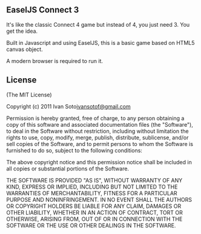 ## EaselJS Connect 3

It's like the classic Connect 4 game but instead of 4, you just need 3. You get the idea.

Built in Javascript and using EaselJS, this is a basic game based on HTML5 canvas object.

A modern browser is required to run it.

## License 

(The MIT License)

Copyright (c) 2011 Ivan Soto<ivansotof@gmail.com>

Permission is hereby granted, free of charge, to any person obtaining a copy of
this software and associated documentation files (the "Software"), to deal in
the Software without restriction, including without limitation the rights to
use, copy, modify, merge, publish, distribute, sublicense, and/or sell copies
of the Software, and to permit persons to whom the Software is furnished to do
so, subject to the following conditions:

The above copyright notice and this permission notice shall be included in all
copies or substantial portions of the Software.

THE SOFTWARE IS PROVIDED "AS IS", WITHOUT WARRANTY OF ANY KIND, EXPRESS OR
IMPLIED, INCLUDING BUT NOT LIMITED TO THE WARRANTIES OF MERCHANTABILITY,
FITNESS FOR A PARTICULAR PURPOSE AND NONINFRINGEMENT. IN NO EVENT SHALL THE
AUTHORS OR COPYRIGHT HOLDERS BE LIABLE FOR ANY CLAIM, DAMAGES OR OTHER
LIABILITY, WHETHER IN AN ACTION OF CONTRACT, TORT OR OTHERWISE, ARISING FROM,
OUT OF OR IN CONNECTION WITH THE SOFTWARE OR THE USE OR OTHER DEALINGS IN THE
SOFTWARE.